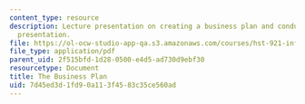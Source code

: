```yaml
---
content_type: resource
description: Lecture presentation on creating a business plan and conducting an investor
  presentation.
file: https://ol-ocw-studio-app-qa.s3.amazonaws.com/courses/hst-921-information-technology-in-the-health-care-system-of-the-future-spring-2009/7d45ed3d1fd90a113f4583c35ce560ad_MITHST_921S09_lec05_bizplan.pdf
file_type: application/pdf
parent_uid: 2f515bfd-1d28-0500-e4d5-ad730d9ebf30
resourcetype: Document
title: The Business Plan
uid: 7d45ed3d-1fd9-0a11-3f45-83c35ce560ad
---
```

